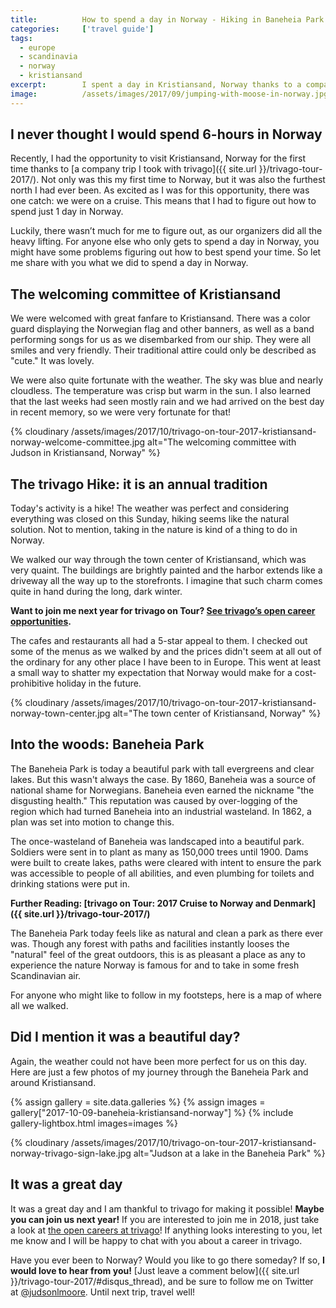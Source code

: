 ```yaml
---
title:			How to spend a day in Norway - Hiking in Baneheia Park in Kristiansand
categories:		['travel guide']
tags:
  - europe
  - scandinavia
  - norway
  - kristiansand
excerpt:		I spent a day in Kristiansand, Norway thanks to a company cruise for the 2017 trivago on Tour. Though just one day, I experienced memories that will last forever!
image:			/assets/images/2017/09/jumping-with-moose-in-norway.jpg
---
```


## I never thought I would spend 6-hours in Norway

Recently, I had the opportunity to visit Kristiansand, Norway for the first time thanks to [a company trip I took with trivago]({{ site.url }}/trivago-tour-2017/). Not only was this my first time to Norway, but it was also the furthest north I had ever been. As excited as I was for this opportunity, there was one catch: we were on a cruise. This means that I had to figure out how to spend just 1 day in Norway.

Luckily, there wasn’t much for me to figure out, as our organizers did all the heavy lifting. For anyone else who only gets to spend a day in Norway, you might have some problems figuring out how to best spend your time. So let me share with you what we did to spend a day in Norway.

## The welcoming committee of Kristiansand

We were welcomed with great fanfare to Kristiansand. There was a color guard displaying the Norwegian flag and other banners, as well as a band performing songs for us as we disembarked from our ship. They were all smiles and very friendly. Their traditional attire could only be described as "cute." It was lovely.

We were also quite fortunate with the weather. The sky was blue and nearly cloudless. The temperature was crisp but warm in the sun. I also learned that the last weeks had seen mostly rain and we had arrived on the best day in recent memory, so we were very fortunate for that!

{% cloudinary /assets/images/2017/10/trivago-on-tour-2017-kristiansand-norway-welcome-committee.jpg alt="The welcoming committee with Judson in Kristiansand, Norway" %}

## The trivago Hike: it is an annual tradition

Today's activity is a hike! The weather was perfect and considering everything was closed on this Sunday, hiking seems like the natural solution. Not to mention, taking in the nature is kind of a thing to do in Norway.

We walked our way through the town center of Kristiansand, which was very quaint. The buildings are brightly painted and the harbor extends like a driveway all the way up to the storefronts. I imagine that such charm comes quite in hand during the long, dark winter.

**Want to join me next year for trivago on Tour? [See trivago’s open career opportunities](http://company.trivago.com/jobs/).**

The cafes and restaurants all had a 5-star appeal to them. I checked out some of the menus as we walked by and the prices didn't seem at all out of the ordinary for any other place I have been to in Europe. This went at least a small way to shatter my expectation that Norway would make for a cost-prohibitive holiday in the future.

{% cloudinary /assets/images/2017/10/trivago-on-tour-2017-kristiansand-norway-town-center.jpg alt="The town center of Kristiansand, Norway" %}

## Into the woods: Baneheia Park

The Baneheia Park is today a beautiful park with tall evergreens and clear lakes. But this wasn't always the case. By 1860, Baneheia was a source of national shame for Norwegians. Baneheia even earned the nickname "the disgusting health." This reputation was caused by over-logging of the region which had turned Baneheia into an industrial wasteland. In 1862, a plan was set into motion to change this.

The once-wasteland of Baneheia was landscaped into a beautiful park. Soldiers were sent in to plant as many as 150,000 trees until 1900. Dams were built to create lakes, paths were cleared with intent to ensure the park was accessible to people of all abilities, and even plumbing for toilets and drinking stations were put in.

**Further Reading: [trivago on Tour: 2017 Cruise to Norway and Denmark]({{ site.url }}/trivago-tour-2017/)**

The Baneheia Park today feels like as natural and clean a park as there ever was. Though any forest with paths and facilities instantly looses the "natural" feel of the great outdoors, this is as pleasant a place as any to experience the nature Norway is famous for and to take in some fresh Scandinavian air.

For anyone who might like to follow in my footsteps, here is a map of where all we walked.

## Did I mention it was a beautiful day?

Again, the weather could not have been more perfect for us on this day. Here are just a few photos of my journey through the Baneheia Park and around Kristiansand.

{% assign gallery = site.data.galleries %}
{% assign images = gallery["2017-10-09-baneheia-kristiansand-norway"] %}
{% include gallery-lightbox.html images=images %}

{% cloudinary /assets/images/2017/10/trivago-on-tour-2017-kristiansand-norway-trivago-sign-lake.jpg alt="Judson at a lake in the Baneheia Park" %}

## It was a great day

It was a great day and I am thankful to trivago for making it possible! **Maybe you can join us next year!** If you are interested to join me in 2018, just take a look at [the open careers at trivago](http://company.trivago.com/jobs/)! If anything looks interesting to you, let me know and I will be happy to chat with you about a career in trivago.

Have you ever been to Norway? Would you like to go there someday? If so, **I would love to hear from you!** [Just leave a comment below]({{ site.url }}/trivago-tour-2017/#disqus_thread), and be sure to follow me on Twitter at [@judsonlmoore](https://www.twitter.com/judsonlmoore/). Until next trip, travel well!
